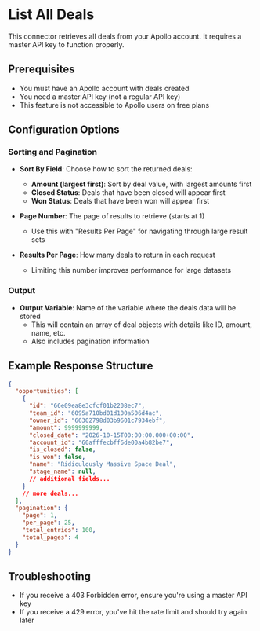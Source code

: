 # List All Deals

This connector retrieves all deals from your Apollo account. It requires a master API key to function properly.

## Prerequisites

- You must have an Apollo account with deals created
- You need a master API key (not a regular API key)
- This feature is not accessible to Apollo users on free plans

## Configuration Options

### Sorting and Pagination

- **Sort By Field**: Choose how to sort the returned deals:
  - **Amount (largest first)**: Sort by deal value, with largest amounts first
  - **Closed Status**: Deals that have been closed will appear first
  - **Won Status**: Deals that have been won will appear first

- **Page Number**: The page of results to retrieve (starts at 1)
  - Use this with "Results Per Page" for navigating through large result sets

- **Results Per Page**: How many deals to return in each request
  - Limiting this number improves performance for large datasets

### Output

- **Output Variable**: Name of the variable where the deals data will be stored
  - This will contain an array of deal objects with details like ID, amount, name, etc.
  - Also includes pagination information

## Example Response Structure

```json
{
  "opportunities": [
    {
      "id": "66e09ea8e3cfcf01b2208ec7",
      "team_id": "6095a710bd01d100a506d4ac",
      "owner_id": "66302798d03b9601c7934ebf",
      "amount": 9999999999,
      "closed_date": "2026-10-15T00:00:00.000+00:00",
      "account_id": "60afffecbff6de00a4b82be7",
      "is_closed": false,
      "is_won": false,
      "name": "Ridiculously Massive Space Deal",
      "stage_name": null,
      // additional fields...
    }
    // more deals...
  ],
  "pagination": {
    "page": 1,
    "per_page": 25,
    "total_entries": 100,
    "total_pages": 4
  }
}
```

## Troubleshooting

- If you receive a 403 Forbidden error, ensure you're using a master API key
- If you receive a 429 error, you've hit the rate limit and should try again later